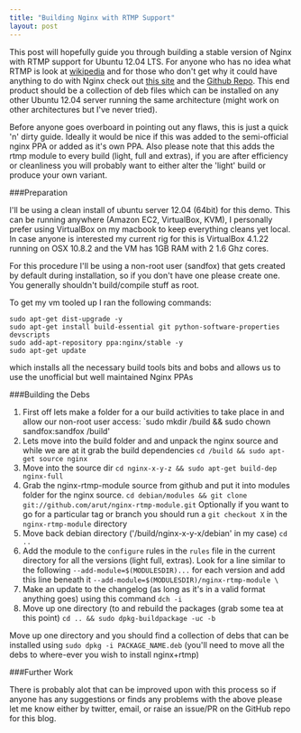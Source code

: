 ```yaml
---
title: "Building Nginx with RTMP Support"
layout: post
---
```



This post will hopefully guide you through building a stable version of Nginx with RTMP support for Ubuntu 12.04 LTS.
For anyone who has no idea what RTMP is look at [wikipedia](http://en.wikipedia.org/wiki/RTMP) and for those who don't get why it could have anything to do with Nginx check out [this site](http://rarut.wordpress.com/about/) and the [Github Repo](https://github.com/arut/nginx-rtmp-module). This end product should be a collection of deb files which can be installed on any other Ubuntu 12.04 server running the same architecture (might work on other architectures but I've never tried).


Before anyone goes overboard in pointing out any flaws, this is just a quick 'n' dirty guide. Ideally it would be nice if this was added to the semi-official nginx PPA or added as it's own PPA. Also please note that this adds the rtmp module to every build (light, full and extras), if you are after efficiency or cleanliness you will probably want to either alter the 'light' build or produce your own variant.


###Preparation

I'll be using a clean install of ubuntu server 12.04 (64bit) for this demo. This can be running anywhere (Amazon EC2, VirtualBox, KVM), I personally prefer using VirtualBox on my macbook to keep everything cleans yet local.
In case anyone is interested my current rig for this is VirtualBox 4.1.22 running on OSX 10.8.2 and the VM has 1GB RAM with 2 1.6 Ghz cores.

For this procedure I'll be using a non-root user (sandfox) that gets created by default during installation, so if you don't have one please create one. You generally shouldn't build/compile stuff as root.

To get my vm tooled up I ran the following commands:


	sudo apt-get dist-upgrade -y  
	sudo apt-get install build-essential git python-software-properties devscripts  
	sudo add-apt-repository ppa:nginx/stable -y  
	sudo apt-get update

which installs all the necessary build tools bits and bobs and allows us to use the unofficial but well maintained Nginx PPAs


###Building the Debs

1.	First off lets make a folder for a our build activities to take place in and allow our non-root user access:
`sudo mkdir /build && sudo chown sandfox:sandfox /build'
2.	Lets move into the build folder and and unpack the nginx source and while we are at it grab the build dependencies
`cd /build && sudo apt-get source nginx`
3.	Move into the source dir
`cd nginx-x-y-z && sudo apt-get build-dep nginx-full`
4.	Grab the nginx-rtmp-module source from github and put it into modules folder for the nginx source.
`cd debian/modules && git clone git://github.com/arut/nginx-rtmp-module.git`
Optionally if you want to go for a particular tag or branch you should run a `git checkout X` in the `nginx-rtmp-module` directory
5.	Move back debian directory ('/build/nginx-x-y-x/debian' in my case)
`cd ..`
6.	Add the module to the `configure` rules in the `rules` file in the current directory for all the versions (light full, extras). Look for a line similar to the following `--add-module=$(MODULESDIR)...` for each version and add this line beneath it
`--add-module=$(MODULESDIR)/nginx-rtmp-module \`
7.	Make an update to the changelog (as long as it's in a valid format anything goes) using this command
`dch -i`
8.	Move up one directory (to and rebuild the packages (grab some tea at this point)
`cd .. && sudo dpkg-buildpackage -uc -b`

Move up one directory and you should find a collection of debs that can be installed using `sudo dpkg -i PACKAGE_NAME.deb` (you'll need to move all the debs to where-ever you wish to install nginx+rtmp)
  

  
###Further Work

There is probably alot that can be improved upon with this process so if anyone has any suggestions or finds any problems with the above please let me know either by twitter, email, or raise an issue/PR on the GitHub repo for this blog.


